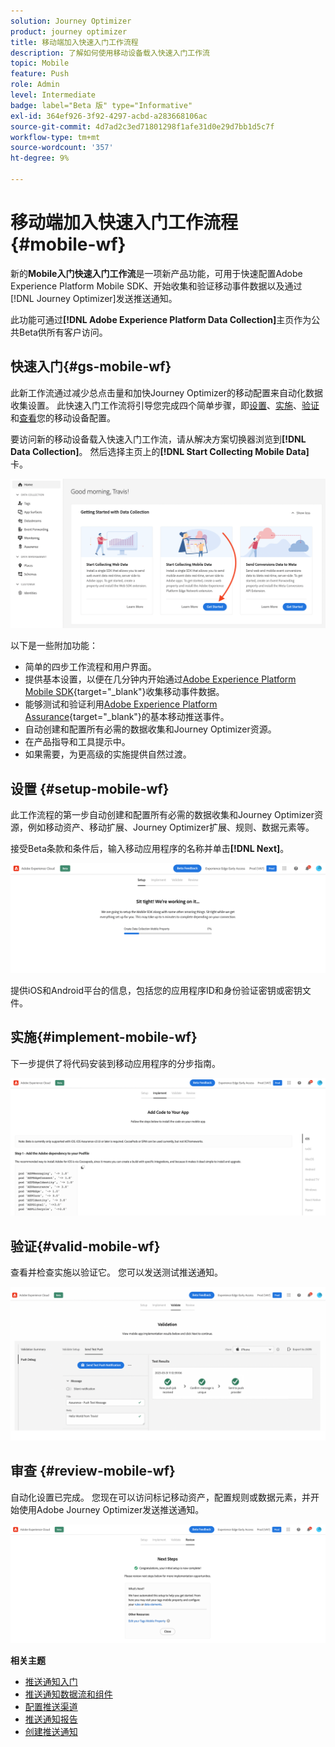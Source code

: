 ```yaml
---
solution: Journey Optimizer
product: journey optimizer
title: 移动端加入快速入门工作流程
description: 了解如何使用移动设备载入快速入门工作流
topic: Mobile
feature: Push
role: Admin
level: Intermediate
badge: label="Beta 版" type="Informative"
exl-id: 364ef926-3f92-4297-acbd-a283668106ac
source-git-commit: 4d7ad2c3ed71801298f1afe31d0e29d7bb1d5c7f
workflow-type: tm+mt
source-wordcount: '357'
ht-degree: 9%

---
```


# 移动端加入快速入门工作流程 {#mobile-wf}

新的&#x200B;**Mobile入门快速入门工作流**&#x200B;是一项新产品功能，可用于快速配置Adobe Experience Platform Mobile SDK、开始收集和验证移动事件数据以及通过[!DNL Journey Optimizer]发送推送通知。

此功能可通过&#x200B;**[!DNL Adobe Experience Platform Data Collection]**&#x200B;主页作为公共Beta供所有客户访问。

## 快速入门{#gs-mobile-wf}

此新工作流通过减少总点击量和加快Journey Optimizer的移动配置来自动化数据收集设置。 此快速入门工作流将引导您完成四个简单步骤，即[设置](##setup-mobile-wf)、[实施](#implement-mobile-wf)、[验证](#valid-mobile-wf)和[查看](#review-mobile-wf)您的移动设备配置。

要访问新的移动设备载入快速入门工作流，请从解决方案切换器浏览到&#x200B;**[!DNL Data Collection]**。 然后选择主页上的&#x200B;**[!DNL Start Collecting Mobile Data]**&#x200B;卡。

![](assets/mobile-wf-home.png)

以下是一些附加功能：

* 简单的四步工作流程和用户界面。
* 提供基本设置，以便在几分钟内开始通过[Adobe Experience Platform Mobile SDK](https://developer.adobe.com/client-sdks/documentation/){target="_blank"}收集移动事件数据。
* 能够测试和验证利用[Adobe Experience Platform Assurance](https://experienceleague.adobe.com/docs/experience-platform/assurance/home.html){target="_blank"}的基本移动推送事件。
* 自动创建和配置所有必需的数据收集和Journey Optimizer资源。
* 在产品指导和工具提示中。
* 如果需要，为更高级的实施提供自然过渡。

## 设置 {#setup-mobile-wf}

此工作流程的第一步自动创建和配置所有必需的数据收集和Journey Optimizer资源，例如移动资产、移动扩展、Journey Optimizer扩展、规则、数据元素等。

接受Beta条款和条件后，输入移动应用程序的名称并单击&#x200B;**[!DNL Next]**。

![](assets/mobile-wf-setup.png)

提供iOS和Android平台的信息，包括您的应用程序ID和身份验证密钥或密钥文件。

## 实施{#implement-mobile-wf}

下一步提供了将代码安装到移动应用程序的分步指南。

![](assets/mobile-wf-add-code.png)


## 验证{#valid-mobile-wf}

查看并检查实施以验证它。 您可以发送测试推送通知。

![](assets/mobile-wf-valid.png)


## 审查 {#review-mobile-wf}

自动化设置已完成。 您现在可以访问标记移动资产，配置规则或数据元素，并开始使用Adobe Journey Optimizer发送推送通知。

![](assets/mobile-wf-done.png)


**相关主题**

* [推送通知入门](../../rp_landing_pages/push-landing-page.md)
* [推送通知数据流和组件](push-gs.md)
* [配置推送渠道](push-configuration.md)
* [推送通知报告](../reports/journey-global-report-cja-push.md#push-global)
* [创建推送通知](create-push.md)
